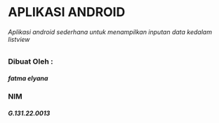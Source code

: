 # APLIKASI ANDROID
###### Aplikasi android sederhana untuk menampilkan inputan data kedalam listview

### Dibuat Oleh :
##### fatma elyana
### NIM
##### G.131.22.0013